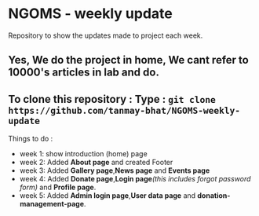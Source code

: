 # NGOMS - weekly update
Repository to show the updates made to project each week.

Yes, We do the project in home, **We cant refer to 10000's articles in lab and do**.
------------------------------------------------------------------------------------
To clone this repository :
Type : `git clone https://github.com/tanmay-bhat/NGOMS-weekly-update`
------------------------------------------------------------------------------------
Things to do :
- week 1: show introduction (home) page
- week 2: Added **About page** and created Footer
- week 3: Added **Gallery page**,**News page** and **Events page**
- week 4: Added **Donate page**,**Login page**_(this includes forgot password form)_ and **Profile page**.
- week 5: Added **Admin login page**,**User data page** and **donation-management-page**.
